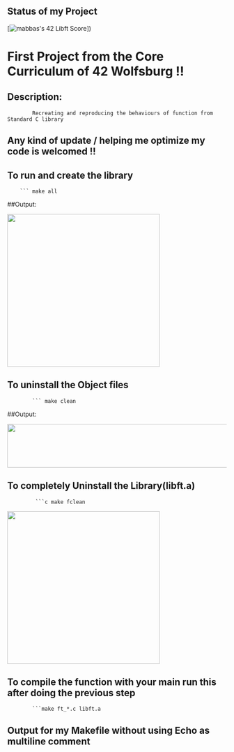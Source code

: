 ## Status of my Project 
[![mabbas's 42 Libft Score](https://badge42.vercel.app/api/v2/cl33nxvl8001109l2p31ppqso/project/2571548)])



# First Project from the Core Curriculum of 42 Wolfsburg !!

## Description: 
            Recreating and reproducing the behaviours of function from Standard C library 
## Any kind of update / helping me optimize my code is welcomed !!             

## To run and create the library 
        ``` make all

##Output:
   
   
<img src="https://user-images.githubusercontent.com/66947064/172187096-b93cabea-adb6-4390-adce-16b46ec1208e.png" width="350" height="350">


## To uninstall the Object files
            ``` make clean
            
##Output:

<img src="https://user-images.githubusercontent.com/66947064/172187232-19d993c1-d41f-431a-b285-9ecf41890912.png" width="600" height="100">
            
## To completely Uninstall the Library(libft.a) 
             ```c make fclean
 
 <img src="https://user-images.githubusercontent.com/66947064/172187267-144e9904-383c-4e2a-a346-ed7da795b5c4.png" width="350" height="350">
 
 
## To compile the function with your main run this after doing the previous step
            ```make ft_*.c libft.a
           
## Output for my Makefile without using Echo as multiline comment

